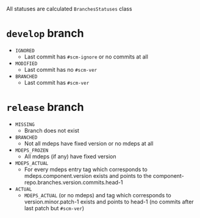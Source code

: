 All statuses are calculated `BranchesStatuses` class

# `develop` branch
- `IGNORED`
  - Last commit has `#scm-ignore` or no commits at all
- `MODIFIED`
  - Last commit has no `#scm-ver`
- `BRANCHED`
  - Last commit has `#scm-ver`
  
# `release` branch
- `MISSING`
  - Branch does not exist
- `BRANCHED`
  - Not all mdeps have fixed version or no mdeps at all
- `MDEPS_FROZEN`
  - All mdeps (if any) have fixed version 
- `MDEPS_ACTUAL`
   - For every mdeps entry tag which corresponds to mdeps.component.version exists and points to the component-repo.branches.version.commits.head-1  
- `ACTUAL`
  - `MDEPS_ACTUAL` (or no mdeps) and tag which corresponds to version.minor.patch-1 exists and points to head-1 (no commits after last patch but `#scm-ver`)
  
